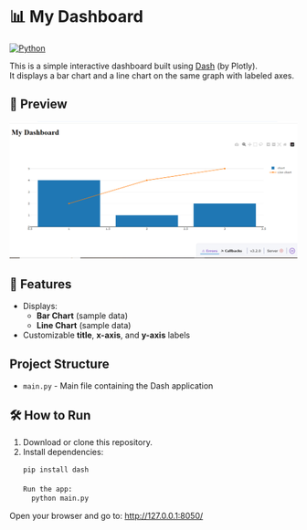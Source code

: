 # 📊 My Dashboard 
 
 [![Python](https://img.shields.io/badge/python-3.9%2B-blue.svg)](https://www.python.org/)  

 This is a simple interactive dashboard built using [Dash](https://dash.plotly.com/) (by Plotly).  
It displays a bar chart and a line chart on the same graph with labeled axes.

## 📸 Preview
![Dashboard Preview](preview.png)  

## 🚀 Features
- Displays:
  - **Bar Chart** (sample data)
  - **Line Chart** (sample data)
- Customizable **title**, **x-axis**, and **y-axis** labels

## Project Structure
- `main.py` - Main file containing the Dash application

## 🛠️ How to Run
1. Download or clone this repository.
2. Install dependencies:
   ```bash
   pip install dash

   Run the app:
     python main.py

Open your browser and go to:
http://127.0.0.1:8050/
